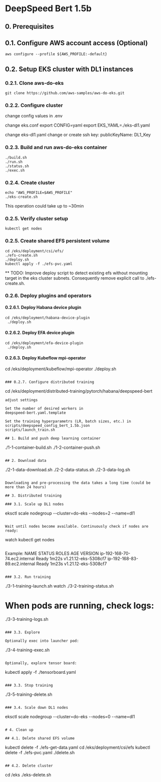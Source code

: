 # DeepSpeed Bert 1.5b

## 0. Prerequisites

## 0.1. Configure AWS account access (Optional)

```
aws configure --profile ${AWS_PROFILE:-default}
```

## 0.2. Setup EKS cluster with DL1 instances

### 0.2.1. Clone aws-do-eks

```
git clone https://github.com/aws-samples/aws-do-eks.git
```

### 0.2.2. Configure cluster

change config values in .env

change eks.conf
    export CONFIG=yaml
    export EKS_YAML=./eks-dl1.yaml

change eks-dl1.yaml
    change or create ssh key:
        publicKeyName: DL1_Key

### 0.2.3. Build and run aws-do-eks container

```
./build.sh
./run.sh
./status.sh
./exec.sh
```

### 0.2.4. Create cluster

```
echo "AWS_PROFILE=$AWS_PROFILE"
./eks-create.sh
```
This operation could take up to ~30min

### 0.2.5. Verify cluster setup

```
kubectl get nodes
```

### 0.2.5. Create shared EFS persistent volume

```
cd /eks/deployment/csi/efs/
./efs-create.sh
./deploy.sh
kubectl apply -f ./efs-pvc.yaml
```
** TODO: Improve deploy script to detect existing efs without mounting target in the eks cluster subnets.
         Consequently remove explicit call to ./efs-create.sh.

### 0.2.6. Deploy plugins and operators

#### 0.2.6.1. Deploy Habana device plugin
```
cd /eks/deployment/habana-device-plugin
 ./deploy.sh
```

#### 0.2.6.2. Deploy EFA device plugin
```
cd /eks/deployment/efa-device-plugin
 ./deploy.sh
```

#### 0.2.6.3. Deploy Kubeflow mpi-operator
cd /eks/deployment/kubeflow/mpi-operator
./deploy.sh
```

### 0.2.7. Configure distributed training

```
cd /eks/deployment/distributed-training/pytorch/habana/deepspeed-bert
```
adjust settings

Set the number of desired workers in 
deepspeed-bert.yaml.template

Set the training hyperparametrs (LR, batch sizes, etc.) in
scripts/deepspeed_config_bert_1.5b.json
scripts/launch_train.sh

## 1. Build and push deep learning container

```
./1-1-container-build.sh
./1-2-container-push.sh
```

## 2. Download data

```
./2-1-data-download.sh
./2-2-data-status.sh
./2-3-data-log.sh
```

Downloading and pre-processing the data takes a long time (could be more than 24 hours)

## 3. Distributed training

### 3.1. Scale up DL1 nodes

```
eksctl scale nodegroup --cluster=do-eks --nodes=2 --name=dl1
```

Wait until nodes become available. Continuously check if nodes are ready:

```
watch kubectl get nodes
```

```
Example:
NAME                            STATUS   ROLES    AGE     VERSION
ip-192-168-70-74.ec2.internal   Ready    <none>   1m22s   v1.21.12-eks-5308cf7
ip-192-168-83-89.ec2.internal   Ready    <none>   1m23s   v1.21.12-eks-5308cf7
```

### 3.2. Run training

```
./3-1-training-launch.sh
watch ./3-2-training-status.sh
# When pods are running, check logs:
./3-3-training-logs.sh
```

### 3.3. Explore

Optionally exec into launcher pod:
``` 
./3-4-training-exec.sh
```

Optionally, explore tensor board:
```
kubectl apply -f ./tensorboard.yaml 
```

### 3.3. Stop training
```
./3-5-training-delete.sh
```

### 3.4. Scale down DL1 nodes
```
eksctl scale nodegroup --cluster=do-eks --nodes=0 --name=dl1
```

# 4. Clean up

## 4.1. Delete shared EFS volume
```
kubectl delete -f ./efs-get-data.yaml
cd /eks/deployment/csi/efs
kubectl delete -f ./efs-pvc.yaml
./delete.sh
```

## 4.2. Delete cluster
```
cd /eks
./eks-delete.sh
```

